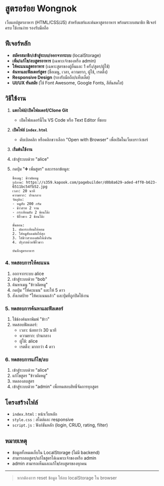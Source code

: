 # สูตรอร่อย Wongnok

เว็บแอปสูตรอาหาร (HTML/CSS/JS) สำหรับแชร์และค้นหาสูตรอาหาร พร้อมระบบสมาชิก ฟีเจอร์ครบ ใช้งานง่าย รองรับมือถือ

## ฟีเจอร์หลัก
- **สมัครสมาชิก/เข้าสู่ระบบ/ออกจากระบบ** (localStorage)
- **เพิ่ม/แก้ไข/ลบสูตรอาหาร** (เฉพาะเจ้าของหรือ admin)
- **ให้คะแนนสูตรอาหาร** (เฉพาะสูตรของผู้อื่นและ 1 ครั้ง/สูตร/ผู้ใช้)
- **ค้นหาและฟิลเตอร์สูตร** (ชื่อเมนู, เวลา, ความยาก, ผู้ใช้, เรตติ้ง)
- **Responsive Design** (รองรับมือถือ/แท็บเล็ต)
- **UI/UX ทันสมัย** (ใช้ Font Awesome, Google Fonts, สีสันสดใส)

## วิธีใช้งาน

1. **แตกไฟล์/เปิดโฟลเดอร์/Clone Git**
   - เปิดโฟลเดอร์นี้ใน VS Code หรือ Text Editor ที่ชอบ

2. **เปิดไฟล์ `index.html`**
   - ดับเบิลคลิก หรือคลิกขวาเลือก "Open with Browser" เพื่อเปิดในเว็บเบราว์เซอร์

3. **เริ่มต้นใช้งาน**
   
1. เข้าสู่ระบบด้วย "alice"
2. กดปุ่ม "➕ เพิ่มสูตร" และกรอกข้อมูล:
   ```
   ชื่อเมนู: ข้าวผัดหมู
   รูปภาพ: https://s359.kapook.com/pagebuilder/d0b8a629-aded-4ff0-b623-6511bc54fb52.jpg
   เวลา: 20 นาที
   ความยาก: ปานกลาง
   วัตถุดิบ:
   - หมูสับ 200 กรัม
   - ข้าวสวย 2 จาน
   - กระเทียมสับ 2 ช้อนโต๊ะ
   - ซีอิ๊วขาว 2 ช้อนโต๊ะ
   
   ขั้นตอน:
   1. ผัดกระเทียมให้หอม
   2. ใส่หมูสับลงผัดให้สุก
   3. ใส่ข้าวสวยลงผัดให้เข้ากัน
   4. ปรุงรสด้วยซีอิ๊วขาว
   
   บันทึกสูตรอาหาร

### 4. ทดสอบการให้คะแนน
1. ออกจากระบบ alice
2. เข้าสู่ระบบด้วย "bob"
3. ค้นหาเมนู "ข้าวผัดหมู"
4. กดปุ่ม "ให้คะแนน" และให้ 5 ดาว
5. สังเกตป้าย "ให้คะแนนแล้ว" และปุ่มที่ถูกปิดใช้งาน

### 5. ทดสอบการค้นหาและฟิลเตอร์
1. ใช้ช่องค้นหาพิมพ์ "ข้าว"
2. ทดสอบฟิลเตอร์:
   - เวลา: น้อยกว่า 30 นาที
   - ความยาก: ปานกลาง
   - ผู้ใช้: alice
   - เรตติ้ง: มากกว่า 4 ดาว

### 6. ทดสอบการแก้ไข/ลบ
1. เข้าสู่ระบบด้วย "alice"
2. แก้ไขสูตร "ข้าวผัดหมู"
3. ทดลองลบสูตร
4. เข้าสู่ระบบด้วย "admin" เพื่อทดสอบสิทธิ์จัดการทุกสูตร

## โครงสร้างไฟล์
- `index.html` : หน้าเว็บหลัก
- `style.css`  : สไตล์และ responsive
- `script.js`  : ฟังก์ชันหลัก (login, CRUD, rating, filter)

## หมายเหตุ
- ข้อมูลทั้งหมดเก็บใน LocalStorage (ไม่มี backend)
- สามารถลบสูตร/แก้ไขสูตรได้เฉพาะเจ้าของหรือ admin
- admin สามารถเห็นและแก้ไข/ลบสูตรของทุกคน

---

> หากต้องการ reset ข้อมูล ให้ลบ localStorage ใน browser
